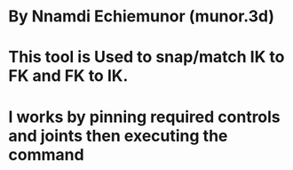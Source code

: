 # By Nnamdi Echiemunor (munor.3d)

# This tool is Used to snap/match IK to FK and FK to IK.
# I works by pinning required controls and joints then executing the command
